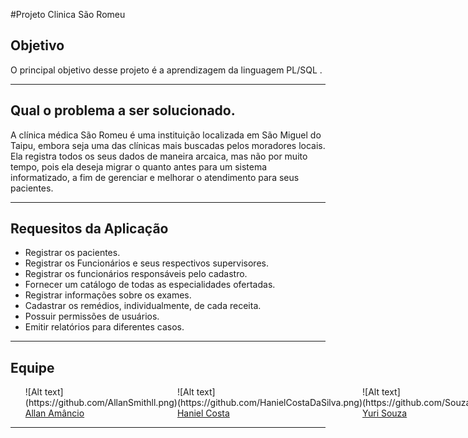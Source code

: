 #Projeto Clinica São Romeu

<h2>Objetivo</h2>

<p>O principal objetivo desse projeto é a aprendizagem da linguagem <bolder> PL/SQL </bolder>.</p>

<hr />

<h2>Qual o problema a ser solucionado.</h2>
<p> 
A clínica médica São Romeu é uma instituição localizada em São Miguel do Taipu, embora seja uma das clínicas mais buscadas pelos moradores locais. Ela registra todos os seus dados de maneira arcaica, mas não por muito tempo, pois ela deseja migrar o quanto antes para um sistema informatizado, a fim de gerenciar  e melhorar o atendimento para seus pacientes.
</p>

<hr />

<h2>Requesitos da Aplicação</h2>

<ul >
    <li>Registrar os pacientes. </li>
    <li>Registrar os Funcionários e seus respectivos supervisores. </li>
    <li>Registrar os funcionários responsáveis pelo cadastro. </li>
    <li>Fornecer um catálogo de todas as especialidades ofertadas. </li>
    <li>Registrar informações sobre os exames. </li>
    <li>Cadastrar os remédios, individualmente, de cada receita. </li>
    <li>Possuir permissões de usuários. </li>
    <li>Emitir relatórios para diferentes casos. </li>
</ul> 
<hr />

<h2>Equipe</h2>

<ul style="display: flex;">

<li style="display: flex; flex-direction: column;">
![Alt text](https://github.com/AllanSmithll.png)
<a href="https://github.com/AllanSmithll">
Allan Amâncio
</a>
</li>

<li style="display: flex; flex-direction: column;">
![Alt text](https://github.com/HanielCostaDaSilva.png)
<a href="https://github.com/HanielCostaDaSilva.png">
Haniel Costa
</a>
</li>

<li style="display: flex; flex-direction: column;">
![Alt text](https://github.com/Souza1999.png)
<a href="https://github.com/Souza1999">
Yuri Souza
</a>
</li>


</ul> 

<hr />
